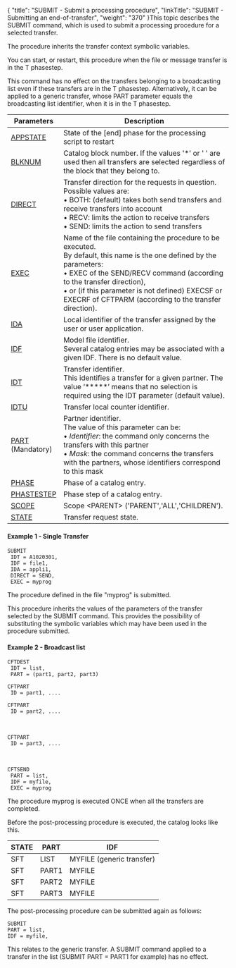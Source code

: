 {
    "title": "SUBMIT  - Submit a processing procedure",
    "linkTitle": "SUBMIT &#45; Submitting an end&#45;of&#45;transfer",
    "weight": "370"
}This topic describes the SUBMIT command, which is used to submit a processing procedure for a selected
transfer.

The procedure inherits the transfer context symbolic variables.

You can start, or restart, this procedure when the file or message transfer
is in the T phasestep.

This command has no effect on the transfers belonging to a broadcasting
list even if these transfers are in the T phasestep. Alternatively, it can
be applied to a generic transfer, whose PART parameter equals the broadcasting
list identifier, when it is in the T phasestep.


| Parameters  | Description  |
| --- | --- |
| <a href="">APPSTATE</a>  | State of the [end] phase for the processing script to restart  |
| <a href="../../../command_summary/parameter_intro/blknum">BLKNUM</a>  | Catalog block number. If the values '*' or ' ' are used then all transfers are selected regardless of the block that they belong to. |
| <a href="../../../command_summary/parameter_intro/direct">DIRECT</a> | Transfer direction for the requests in question.<br/> Possible values are:<br/> • BOTH: (default) takes both send transfers and receive transfers into account<br/> • RECV: limits the action to receive transfers<br/> • SEND: limits the action to send transfers |
| <a href="../../../command_summary/parameter_intro/exec">EXEC</a>  | Name of the file containing the procedure to be executed.<br/> By default, this name is the one defined by the parameters:<br/> • EXEC of the SEND/RECV command (according to the transfer direction),<br/> • or (if this parameter is not defined) EXECSF or EXECRF of CFTPARM (according to the transfer direction). |
| <a href="../../../command_summary/parameter_intro/ida">IDA</a>  | Local identifier of the transfer assigned by the user or user application. |
| <a href="../../../command_summary/parameter_intro/idf">IDF</a>  | Model file identifier.<br/> Several catalog entries may be associated with a given IDF. There is no default value. |
| <a href="../../../command_summary/parameter_intro/idu">IDT</a>  | Transfer identifier.<br/> This identifies a transfer for a given partner. The value ‘*****’ means that no selection is required using the IDT parameter (default value). |
| <a href="../../../command_summary/parameter_intro/idtu">IDTU</a>  | Transfer local counter identifier. |
| <a href="../../../command_summary/parameter_intro/part">PART</a> <br/> (Mandatory) | Partner identifier.<br/> The value of this parameter can be:<br/> • *Identifier*: the command only concerns the transfers with this partner<br/> • *Mask*: the command concerns the transfers with the partners, whose identifiers correspond to this mask |
| <a href="">PHASE</a>  | Phase of a catalog entry.  |
| <a href="">PHASTESTEP</a>  | Phase step of a catalog entry.  |
| <a href="../../../command_summary/parameter_intro/scope">SCOPE</a>  | Scope &lt;PARENT&gt; ('PARENT','ALL','CHILDREN').  |
| <a href="../../../command_summary/parameter_intro/state">STATE</a>  | Transfer request state.  |


#### Example 1 - Single Transfer

```
SUBMIT
 IDT = A1020301,
 IDF = file1,
 IDA = appli1,
 DIRECT = SEND,
 EXEC = myprog
```

The procedure defined in the file "myprog" is
submitted.

This procedure inherits the values of the parameters of
the transfer selected by the SUBMIT command. This provides the possibility
of substituting the symbolic variables which may have been used in the
procedure submitted.

#### Example 2 - Broadcast list

```
CFTDEST
 IDT = list,
 PART = (part1, part2, part3)
```

```
CFTPART
 ID = part1, ....
```

```
CFTPART
 ID = part2, ....
```

 

```
CFTPART
 ID = part3, ....
```

 

```
CFTSEND
 PART = list,
 IDF = myfile,
 EXEC = myprog
```

The procedure myprog is executed ONCE when all the transfers
are completed.

Before the post-processing procedure is executed, the catalog
looks like this.


| STATE  | PART  | IDF  |
| --- | --- | --- |
| SFT  | LIST  | MYFILE (generic transfer)  |
| SFT  | PART1  | MYFILE  |
| SFT  | PART2  | MYFILE  |
| SFT  | PART3  | MYFILE  |


The post-processing procedure can be submitted again as
follows:

```
SUBMIT
PART = list,
IDF = myfile,
```

This relates to the generic transfer. A SUBMIT command
applied to a transfer in the list (SUBMIT PART = PART1 for example) has no effect.
